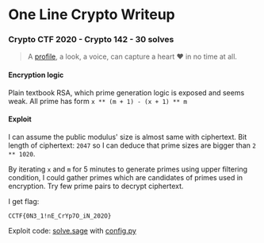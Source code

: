 # One Line Crypto Writeup

### Crypto CTF 2020 - Crypto 142 - 30 solves

> A [profile](one_line_crypto_cae0eabdac83be6254daa5683a39c441d3c48aa8.txz), a look, a voice, can capture a heart ♥ in no time at all.

#### Encryption logic

Plain textbook RSA, which prime generation logic is exposed and seems weak. All prime has form `x ** (m + 1) - (x + 1) ** m`

#### Exploit

I can assume the public modulus' size is almost same with ciphertext. 
Bit length of ciphertext: `2047` so I can deduce that prime sizes are bigger than `2 ** 1020`.

By iterating `x` and `m` for 5 minutes to generate primes using upper filtering condition, I could gather primes which are candidates of primes used in encryption. Try few prime pairs to decrypt ciphertext. 

I get flag:

```
CCTF{0N3_1!nE_CrYp7O_iN_202O}
```

Exploit code: [solve.sage](solve.sage) with [config.py](config.py)